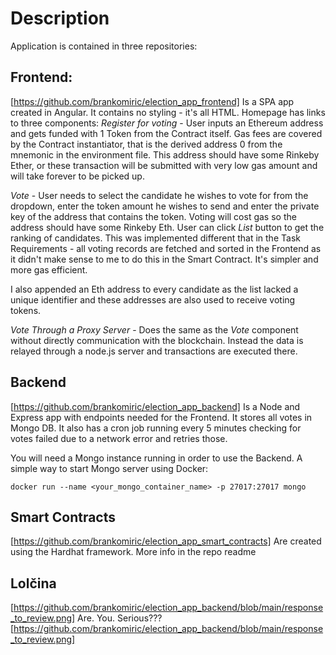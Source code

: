 # Description
Application is contained in three repositories:

## Frontend: 
[https://github.com/brankomiric/election_app_frontend]
Is a SPA app created in Angular. It contains no styling - it's all HTML. Homepage has links to three components:
*Register for voting* - User inputs an Ethereum address and gets funded with 1 Token from the Contract itself. Gas fees are covered by the Contract instantiator, that is the derived address 0 from the mnemonic in the environment file. This address should have some Rinkeby Ether, or these transaction will be submitted with very low gas amount and will take forever to be picked up. 

*Vote* - User needs to select the candidate he wishes to vote for from the dropdown, enter the token amount he wishes to send and enter the private key of the address that contains the token. Voting will cost gas so the address should have some Rinkeby Eth. User can click _List_ button to get the ranking of candidates. This was implemented different that in the Task Requirements - all voting records are fetched and sorted in the Frontend as it didn't make sense to me to do this in the Smart Contract. It's simpler and more gas efficient.

I also appended an Eth address to every candidate as the list lacked a unique identifier and these addresses are also used to receive voting tokens.

*Vote Through a Proxy Server* - Does the same as the *Vote* component without directly communication with the blockchain. Instead the data is relayed through a node.js server and transactions are executed there. 

## Backend 
[https://github.com/brankomiric/election_app_backend]
Is a Node and Express app with endpoints needed for the Frontend. It stores all votes in Mongo DB. It also has a cron job running every 5 minutes checking for votes failed due to a network error and retries those.

You will need a Mongo instance running in order to use the Backend. A simple way to start Mongo server using Docker: 
```
docker run --name <your_mongo_container_name> -p 27017:27017 mongo
```

## Smart Contracts
[https://github.com/brankomiric/election_app_smart_contracts]
Are created using the Hardhat framework. More info in the repo readme

## Lolčina
[https://github.com/brankomiric/election_app_backend/blob/main/response_to_review.png]
Are. You. Serious???
[https://github.com/brankomiric/election_app_backend/blob/main/response_to_review.png]
